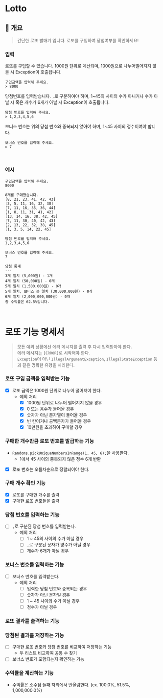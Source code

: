 # Lotto

## 📌 개요

> 간단한 로또 발매기 입니다. 로또를 구입하여 당첨여부를 확인하세요!

### 입력

로또를 구입할 수 있습니다. 1000원 단위로 계산되며, 1000원으로 나누어떨어지지 않을 시 Exception이 호출됩니다.

```
구입금액을 입력해 주세요.
> 8000
```

당첨번호를 입력받습니다. `,`로 구분하여야 하며, 1~45의 사이의 수가 아니거나 수가 아닐 시 혹은 개수가 6개가 아닐 시 Exception이 호출됩니다.

```
당첨 번호를 입력해 주세요.
> 1,2,3,4,5,6
```

보너스 번호는 위의 당첨 번호와 중복되지 않아야 하며, 1~45 사이의 정수이여야 합니다.

```
보너스 번호를 입력해 주세요.
> 7
```

<br>

### 예시

```
구입금액을 입력해 주세요.
8000

8개를 구매했습니다.
[8, 21, 23, 41, 42, 43] 
[3, 5, 11, 16, 32, 38] 
[7, 11, 16, 35, 36, 44] 
[1, 8, 11, 31, 41, 42] 
[13, 14, 16, 38, 42, 45] 
[7, 11, 30, 40, 42, 43] 
[2, 13, 22, 32, 38, 45] 
[1, 3, 5, 14, 22, 45]

당첨 번호를 입력해 주세요.
1,2,3,4,5,6

보너스 번호를 입력해 주세요.
7

당첨 통계
---
3개 일치 (5,000원) - 1개
4개 일치 (50,000원) - 0개
5개 일치 (1,500,000원) - 0개
5개 일치, 보너스 볼 일치 (30,000,000원) - 0개
6개 일치 (2,000,000,000원) - 0개
총 수익률은 62.5%입니다.
```

<br>

# 로또 기능 명세서

> 모든 예외 상황에선 에러 메시지를 출력 후 다시 입력받아야 한다.<br>에러 메시지는 `[ERROR]`로 시작해야 한다.<br>
> `Exception`이 아닌 `IllegalArgumentException`, `IllegalStateException` 등과 같은 명확한 유형을 처리한다.

### 로또 구입 금액을 입력받는 기능

- [x] 로또 금액은 1000원 단위로 나누어 떨어져야 한다.
  - 예외 처리
    - [x] 1000원 단위로 나누어 떨어지지 않을 경우
    - [x] 0 또는 음수가 들어올 경우
    - [x] 숫자가 아닌 문자열이 들어올 경우
    - [x] 빈 칸이거나 공백문자가 들어올 경우
    - [x] 10만원을 초과하여 구매할 경우

### 구매한 개수만큼 로또 번호를 발급하는 기능

- `Randoms.pickUniqueNumbersInRange(1, 45, 6);`을 사용한다.
  - 1에서 45 사이의 중복되지 않은 정수 6개 반환
- [x] 로또 번호는 오름차순으로 정렬되어야 한다.

### 구매 개수 확인 기능

- [x] 로또를 구매한 개수를 출력
- [x] 구매한 로또 번호들을 출력

### 당첨 번호를 입력하는 기능

- [ ] `,`로 구분된 당첨 번호를 입력받는다.
  - 예외 처리
    - [ ] 1 ~ 45의 사이의 수가 아닐 경우
    - [ ] `,`로 구분된 문자가 양수가 아닐 경우
    - [ ] 개수가 6개가 아닐 경우

### 보너스 번호를 입력하는 기능

- [ ] 보너스 번호를 입력받는다.
  - 예외 처리
    - [ ] 입력한 당첨 번호와 중복되는 경우
    - [ ] 숫자가 아닌 문자일 경우
    - [ ] 1 ~ 45 사이의 수가 아닐 경우
    - [ ] 정수가 아닐 경우

### 로또 결과를 출력하는 기능

### 당첨된 결과를 저장하는 기능

- [ ] 구매한 로또 번호와 당첨 번호를 비교하여 저장하는 기능
  - 두 리스트 비교하여 공통 수 찾기
- [ ] 보너스 번호가 포함되는지 확인하는 기능

### 수익률을 계산하는 기능

- 수익률은 소수점 둘째 자리에서 반올림한다. (ex. 100.0%, 51.5%, 1,000,000.0%)



